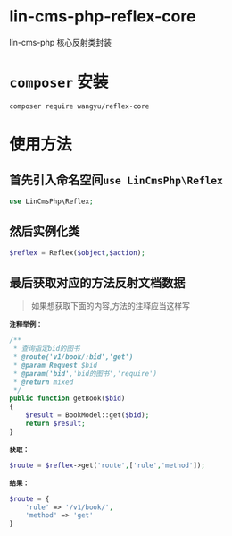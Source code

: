 # lin-cms-php-reflex-core
lin-cms-php  核心反射类封装

# `composer` 安装

```composer
composer require wangyu/reflex-core
```

# 使用方法

## 首先引入命名空间`use LinCmsPhp\Reflex`

```php
use LinCmsPhp\Reflex;
```

## 然后实例化类

```php
$reflex = Reflex($object,$action);
```

## 最后获取对应的方法反射文档数据

> 如果想获取下面的内容,方法的注释应当这样写


**`注释举例：`**
```php
/**
 * 查询指定bid的图书
 * @route('v1/book/:bid','get')
 * @param Request $bid
 * @param('bid','bid的图书','require')
 * @return mixed
 */
public function getBook($bid)
{
    $result = BookModel::get($bid);
    return $result;
}
```

**`获取：`**

```php
$route = $reflex->get('route',['rule','method']);
```

**`结果：`**

```php
$route = {
    'rule' => '/v1/book/',
    'method' => 'get'
}
```